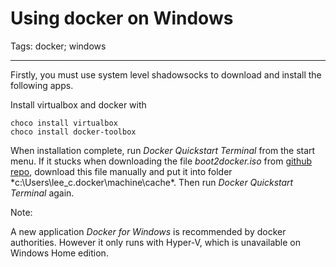 # Using docker on Windows
Tags: docker; windows

------

Firstly, you must use system level shadowsocks to download and install
the following apps.

Install virtualbox and docker with
```
choco install virtualbox
choco install docker-toolbox
```

When installation complete, run *Docker Quickstart Terminal* from the start menu.
If it stucks when downloading the file *boot2docker.iso* from
[github repo](https://github.com/boot2docker/boot2docker/releases/download/v17.06.2-ce/boot2docker.iso),
download this file manually and put it into folder
*c:\Users\lee_c\.docker\machine\cache\*.
Then run *Docker Quickstart Terminal* again.

Note:

A new application *Docker for Windows* is recommended by docker authorities.
However it only runs with Hyper-V, which is unavailable on Windows Home edition.
